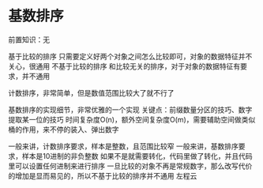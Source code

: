 <!-- Slide number: 1 -->
# 基数排序
前置知识：无

基于比较的排序
只需要定义好两个对象之间怎么比较即可，对象的数据特征并不关心，很通用
不基于比较的排序
和比较无关的排序，对于对象的数据特征有要求，并不通用

计数排序，非常简单，但是数值范围比较大了就不行了

基数排序的实现细节，非常优雅的一个实现
关键点：前缀数量分区的技巧、数字提取某一位的技巧
时间复杂度O(n)，额外空间复杂度O(m)，需要辅助空间做类似桶的作用，来不停的装入、弹出数字

一般来讲，计数排序要求，样本是整数，且范围比较窄
一般来讲，基数排序要求，样本是10进制的非负整数
如果不是就需要转化，代码里做了转化，并且代码里可以设置任何进制来进行排序
一旦比较的对象不再是常规数字，那么改写代价的增加是显而易见的，所以不基于比较的排序并不通用
左程云